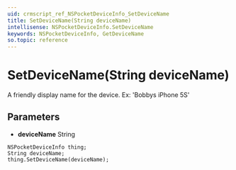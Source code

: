 ```yaml
---
uid: crmscript_ref_NSPocketDeviceInfo_SetDeviceName
title: SetDeviceName(String deviceName)
intellisense: NSPocketDeviceInfo.SetDeviceName
keywords: NSPocketDeviceInfo, GetDeviceName
so.topic: reference
---
```


# SetDeviceName(String deviceName)

A friendly display name for the device. Ex: 'Bobbys iPhone 5S'

## Parameters

* **deviceName** String

```crmscript
NSPocketDeviceInfo thing;
String deviceName;
thing.SetDeviceName(deviceName);
```

